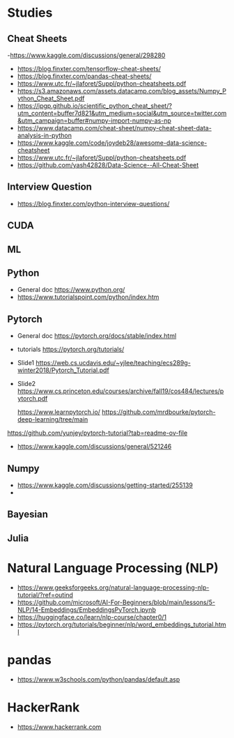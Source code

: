 # Studies


## Cheat Sheets
-https://www.kaggle.com/discussions/general/298280
- https://blog.finxter.com/tensorflow-cheat-sheets/
- https://blog.finxter.com/pandas-cheat-sheets/
- https://www.utc.fr/~jlaforet/Suppl/python-cheatsheets.pdf
- https://s3.amazonaws.com/assets.datacamp.com/blog_assets/Numpy_Python_Cheat_Sheet.pdf
- https://ipgp.github.io/scientific_python_cheat_sheet/?utm_content=buffer7d821&utm_medium=social&utm_source=twitter.com&utm_campaign=buffer#numpy-import-numpy-as-np
- https://www.datacamp.com/cheat-sheet/numpy-cheat-sheet-data-analysis-in-python
- https://www.kaggle.com/code/joydeb28/awesome-data-science-cheatsheet
- https://www.utc.fr/~jlaforet/Suppl/python-cheatsheets.pdf
- https://github.com/yash42828/Data-Science--All-Cheat-Sheet

## Interview Question
- https://blog.finxter.com/python-interview-questions/

## CUDA

## ML



## Python

- General doc https://www.python.org/
- https://www.tutorialspoint.com/python/index.htm
### 



## Pytorch

- General doc https://pytorch.org/docs/stable/index.html
- tutorials https://pytorch.org/tutorials/

- Slide1 https://web.cs.ucdavis.edu/~yjlee/teaching/ecs289g-winter2018/Pytorch_Tutorial.pdf
- Slide2 https://www.cs.princeton.edu/courses/archive/fall19/cos484/lectures/pytorch.pdf

  https://www.learnpytorch.io/
  https://github.com/mrdbourke/pytorch-deep-learning/tree/main

https://github.com/yunjey/pytorch-tutorial?tab=readme-ov-file

- https://www.kaggle.com/discussions/general/521246


## Numpy 
- https://www.kaggle.com/discussions/getting-started/255139
- 

## Bayesian

## Julia


# Natural Language Processing (NLP) 
- https://www.geeksforgeeks.org/natural-language-processing-nlp-tutorial/?ref=outind
- https://github.com/microsoft/AI-For-Beginners/blob/main/lessons/5-NLP/14-Embeddings/EmbeddingsPyTorch.ipynb
- https://huggingface.co/learn/nlp-course/chapter0/1
- https://pytorch.org/tutorials/beginner/nlp/word_embeddings_tutorial.html


# pandas
- https://www.w3schools.com/python/pandas/default.asp

# HackerRank
- https://www.hackerrank.com
